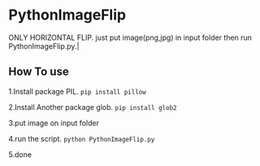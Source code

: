 # PythonImageFlip
 ONLY HORIZONTAL FLIP. just put image(png,jpg) in input folder then run PythonImageFlip.py.|

## How To use

1.Install package PIL. ```pip install pillow```

2.Install Another package glob. ```pip install glob2```

3.put image on input folder

4.run the script. ```python PythonImageFlip.py```

5.done


